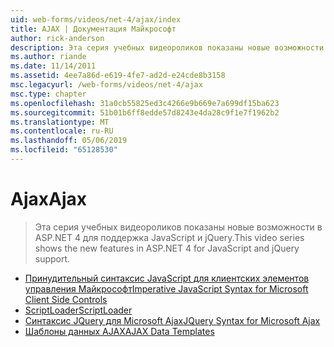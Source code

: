 ```yaml
---
uid: web-forms/videos/net-4/ajax/index
title: AJAX | Документация Майкрософт
author: rick-anderson
description: Эта серия учебных видеороликов показаны новые возможности в ASP.NET 4 для поддержка JavaScript и jQuery.
ms.author: riande
ms.date: 11/14/2011
ms.assetid: 4ee7a86d-e619-4fe7-ad2d-e24cde8b3158
msc.legacyurl: /web-forms/videos/net-4/ajax
msc.type: chapter
ms.openlocfilehash: 31a0cb55825ed3c4266e9b669e7a699df15ba623
ms.sourcegitcommit: 51b01b6ff8edde57d8243e4da28c9f1e7f1962b2
ms.translationtype: MT
ms.contentlocale: ru-RU
ms.lasthandoff: 05/06/2019
ms.locfileid: "65128530"
---
```

# <a name="ajax"></a><span data-ttu-id="b29b7-103">Ajax</span><span class="sxs-lookup"><span data-stu-id="b29b7-103">Ajax</span></span>

> <span data-ttu-id="b29b7-104">Эта серия учебных видеороликов показаны новые возможности в ASP.NET 4 для поддержка JavaScript и jQuery.</span><span class="sxs-lookup"><span data-stu-id="b29b7-104">This video series shows the new features in ASP.NET 4 for JavaScript and jQuery support.</span></span>

- [<span data-ttu-id="b29b7-105">Принудительный синтаксис JavaScript для клиентских элементов управления Майкрософт</span><span class="sxs-lookup"><span data-stu-id="b29b7-105">Imperative JavaScript Syntax for Microsoft Client Side Controls</span></span>](aspnet-4-quick-hit-imperative-javascript-syntax-for-microsoft-client-side-controls.md)
- [<span data-ttu-id="b29b7-106">ScriptLoader</span><span class="sxs-lookup"><span data-stu-id="b29b7-106">ScriptLoader</span></span>](aspnet-4-quick-hit-the-scriptloader.md)
- [<span data-ttu-id="b29b7-107">Синтаксис JQuery для Microsoft Ajax</span><span class="sxs-lookup"><span data-stu-id="b29b7-107">JQuery Syntax for Microsoft Ajax</span></span>](aspnet-4-quick-hit-jquery-syntax-for-microsoft-ajax.md)
- [<span data-ttu-id="b29b7-108">Шаблоны данных AJAX</span><span class="sxs-lookup"><span data-stu-id="b29b7-108">AJAX Data Templates</span></span>](aspnet-4-quick-hit-ajax-data-templates.md)
